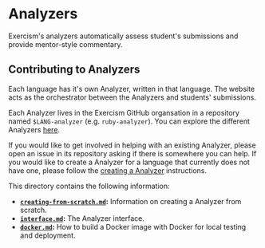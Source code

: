 # Analyzers

Exercism's analyzers automatically assess student's submissions and provide mentor-style commentary.

## Contributing to Analyzers

Each language has it's own Analyzer, written in that language.
The website acts as the orchestrator between the Analyzers and students' submissions.

Each Analyzer lives in the Exercism GitHub organsation in a repository named `$LANG-analyzer` (e.g. `ruby-analyzer`).
You can explore the different Analyzers [here](https://github.com/exercism?q=-analyzer).

If you would like to get involved in helping with an existing Analyzer, please open an issue in its repository asking if there is somewhere you can help.
If you would like to create a Analyzer for a language that currently does not have one, please follow the [creating a Analyzer](creating-from-scratch.md) instructions.

This directory contains the following information:

- **[`creating-from-scratch.md`](./creating-from-scratch.md):** Information on creating a Analyzer from scratch.
- **[`interface.md`](./interface.md):** The Analyzer interface.
- **[`docker.md`](./docker.md):** How to build a Docker image with Docker for local testing and deployment.
